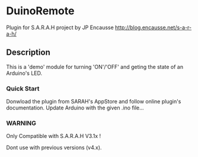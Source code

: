 # DuinoRemote

Plugin for S.A.R.A.H project by JP Encausse http://blog.encausse.net/s-a-r-a-h/



## Description

This is a 'demo' module for turning 'ON'/'OFF' and geting the state of an Arduino's LED.

### Quick Start

Donwload the plugin from SARAH's AppStore and follow online plugin's documentation.
Update Arduino with the given .ino file...

### WARNING

Only Compatible with S.A.R.A.H V3.1x !

Dont use with previous versions (v4.x).
   

